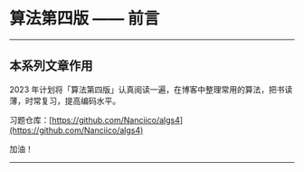 # 算法第四版 —— 前言


---

## 本系列文章作用

2023 年计划将「算法第四版」认真阅读一遍，在博客中整理常用的算法，把书读薄，时常复习，提高编码水平。

习题仓库：[https://github.com/Nanciico/algs4](https://github.com/Nanciico/algs4)

加油！

---
